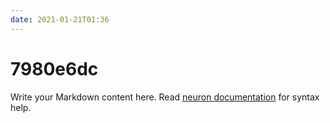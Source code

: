 ```yaml
---
date: 2021-01-21T01:36
---
```


# 7980e6dc

Write your Markdown content here. Read [neuron documentation](https://neuron.zettel.page/2011404.html) for syntax help.

